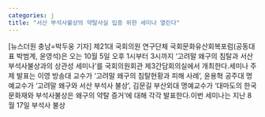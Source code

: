 ```yaml
---
categories: j
title: "서산 부석사불상의 약탈사실 입증 위한 세미나 열린다"
---
```

[뉴스더원 충남=박두웅 기자] 제21대 국회의원 연구단체 국회문화유산회복포럼(공동대표 박범계, 윤영석)은 오는 10월 5일 오후 1시부터 3시까지 ‘고려말 왜구의 침탈과 서산 부석사불상과의 상관성 세미나’를 국회의원회관 제3간담회의실에서 개최한다.세미나 주제 발표는 이영 방송대 교수가 ‘고려말 왜구의 침탈현황과 피해 사례’, 윤용혁 공주대 명예교수가 ‘고려말 왜구와 서산 부석사 불상’, 김문길 부산외대 명예교수가 ‘대마도의 한국문화재와 부석사불상은 왜구의 약탈 증거’에 대해 각각 발표한다.이번 세미나는 지난 8월 17일 부석사 불상